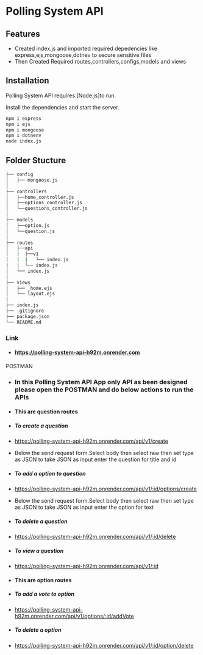# Polling System API

## Features

- Created index.js and imported required depedencies like       express,ejs,mongoose,dotnev to secure sensitive files
- Then Created Required routes,controllers,configs,models and views

## Installation

Polling System API requires [Node.js]to run.

Install the dependencies and start the server.

```sh
npm i express
npm i ejs
npm i mongoose
npm i dotnenv
node index.js
```
## Folder Stucture
```sh
├── config
│   ├── mongoose.js
│
├── controllers
│   ├──home_controller.js
│   ├──options_controller.js
│   └──questions_controller.js
│
├── models
│   ├──option.js
│   └──question.js
│
├── routes
│   ├──api
│   |  ├──v1
│   |  |   └── index.js
|   |  └── index.js
│   └── index.js
│
├── views
│   ├── _home.ejs
│   └── layout.ejs
│
├── index.js
├── .gitignore
├── package.json
└── README.md

```

### Link
- #### https://polling-system-api-h92m.onrender.com

POSTMAN
 - ### In this Polling System API App only API as been designed please open the POSTMAN and do below actions to run the APIs
 - #### This are question routes
- ##### To create a question
- https://polling-system-api-h92m.onrender.com/api/v1/create
- Below the send request form.Select body then select raw then set type as JSON to take JSON as input enter the question for title and id
- ##### To add a option to question
- https://polling-system-api-h92m.onrender.com/api/v1/:id/options/create
- Below the send request form.Select body then select raw then set type as JSON to take JSON as input enter the option for text
- ##### To delete a question
- https://polling-system-api-h92m.onrender.com/api/v1/:id/delete
- ##### To view a question
- https://polling-system-api-h92m.onrender.com/api/v1/:id

- #### This are option routes
- ##### To add a vote to option
- https://polling-system-api-h92m.onrender.com/api/v1/options/:id/addVote
- ##### To delete a option
- https://polling-system-api-h92m.onrender.com/api/v1/:id/option/delete
